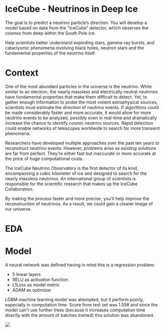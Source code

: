 # IceCube - Neutrinos in Deep Ice
The goal is to predict a neutrino particle’s direction. You will develop a model based on data from the "IceCube" detector, which observes the cosmos from deep within the South Pole ice.

Help scientists better understand exploding stars, gamma-ray bursts, and cataclysmic phenomena involving black holes, neutron stars and the fundamental properties of the neutrino itself.
# Context
One of the most abundant particles in the universe is the neutrino. While similar to an electron, the nearly massless and electrically neutral neutrinos have fundamental properties that make them difficult to detect. Yet, to gather enough information to probe the most violent astrophysical sources, scientists must estimate the direction of neutrino events. If algorithms could be made considerably faster and more accurate, it would allow for more neutrino events to be analyzed, possibly even in real-time and dramatically increase the chance to identify cosmic neutrino sources. Rapid detection could enable networks of telescopes worldwide to search for more transient phenomena.

Researchers have developed multiple approaches over the past ten years to reconstruct neutrino events. However, problems arise as existing solutions are far from perfect. They're either fast but inaccurate or more accurate at the price of huge computational costs.

The IceCube Neutrino Observatory is the first detector of its kind, encompassing a cubic kilometer of ice and designed to search for the nearly massless neutrinos. An international group of scientists is responsible for the scientific research that makes up the IceCube Collaboration.

By making the process faster and more precise, you'll help improve the reconstruction of neutrinos. As a result, we could gain a clearer image of our universe.

# EDA



# Model
A neural network was defined having in mind this is a regression problem:
 - 5  linear layers
 - RELU as activation function
 - L1Loss as model metric
 - ADAM as optimizer

LGBM machine learning model was attempted, but it perform poorly, especially in computation time. Score from test set was 1.558 and since the model can't use further trees (because it increases computation time directly with the amount of batches trained) this solution was abandoned. 

![](https://i.greatplainsparanormal.com/images/010/image-29410-8-j.webp)